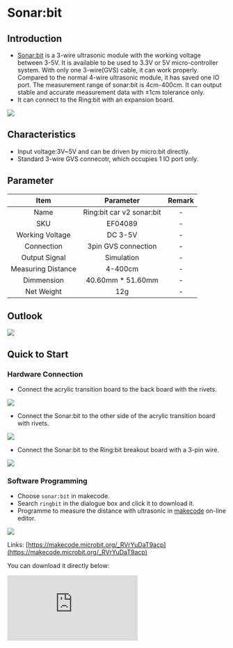 ﻿# Sonar:bit

## Introduction

- [Sonar:bit](https://www.elecfreaks.com/ring-bit-car-accessories-sonar-bit-tracking-module-and-led-light-bar.html) is a 3-wire ultrasonic module with the working voltage between 3-5V.  It is available to be used to 3.3V or 5V micro-controller system. With only one 3-wire(GVS) cable, it can work properly. Compared to the normal 4-wire ultrasonic module, it has saved one IO port. The measurement range of sonar:bit is 4cm-400cm. It can output stable and accurate measurement data with ±1cm tolerance only.
- It can connect to the Ring:bit with an expansion board.

![](https://wiki-media-ef.oss-cn-hongkong.aliyuncs.com//images/ring_bit_v2_sonar_01.jpg)

## Characteristics

- Input voltage:3V~5V  and can be driven by micro:bit directly.
- Standard 3-wire GVS connecotr, which occupies 1 IO port only.

## Parameter


 Item | Parameter | Remark
 :-: | :-: |:-:
 Name |Ring:bit car v2 sonar:bit|-
 SKU|EF04089|-
 Working Voltage |DC 3-5V|-
 Connection |3pin GVS connection|-
 Output Signal |Simulation|-
 Measuring Distance |4-400cm|-
 Dimmension |40.60mm * 51.60mm|-
 Net Weight |12g|-


## Outlook


![](https://wiki-media-ef.oss-cn-hongkong.aliyuncs.com//images/ring_bit_v2_sonar_02.jpg)

## Quick to Start

### Hardware Connection


- Connect the acrylic transition board to the back board with the rivets.

![](https://wiki-media-ef.oss-cn-hongkong.aliyuncs.com//images/ring_bit_v2_sonar_03.jpg)

- Connect the Sonar:bit to the other side of the acrylic transition board with rivets.

![](https://wiki-media-ef.oss-cn-hongkong.aliyuncs.com//images/ring_bit_v2_sonar_04.jpg)

- Connect the Sonar:bit to the Ring:bit breakout board with a 3-pin wire.

![](https://wiki-media-ef.oss-cn-hongkong.aliyuncs.com//images/ring_bit_v2_sonar_05.jpg)

### Software Programming


- Choose `sonar:bit` in makecode.
- Search `ringbit` in the dialogue box and click it to download it.
- Programme to measure the distance with ultrasonic in [makecode](https://makecode.microbit.org/) on-line editor.


![](https://wiki-media-ef.oss-cn-hongkong.aliyuncs.com/i18n/en/docusaurus-plugin-content-docs/current/microbit/microbit-smart-car/microbit-ringbit-car-v2/images/ring_bit_v2_sonar_06.png)

Links: [https://makecode.microbit.org/_RVrYuDaT9acp](https://makecode.microbit.org/_RVrYuDaT9acp)

You can download it directly below:

<div
    style={{
        position: 'relative',
        paddingBottom: '60%',
        overflow: 'hidden',
    }}
>
    <iframe
        src="https://makecode.microbit.org/_RVrYuDaT9acp"
        frameborder="0"
        sandbox="allow-popups allow-forms allow-scripts allow-same-origin"
        style={{
            position: 'absolute',
            width: '100%',
            height: '100%',
        }}
    />
</div>

### Result


- The value measured by Sonar:bit is showing on the micro:bit.

## About


[case 10](http://www.elecfreaks.com/learn-en/microbitKit/ring_bit_v2/ring_bit_car_v2_case_10.html)
